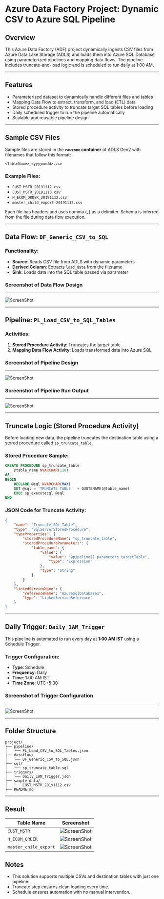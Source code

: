# Azure Data Factory Project: Dynamic CSV to Azure SQL Pipeline

## Overview

This Azure Data Factory (ADF) project dynamically ingests CSV files from Azure Data Lake Storage (ADLS) and loads them into Azure SQL Database using parameterized pipelines and mapping data flows. The pipeline includes truncate-and-load logic and is scheduled to run daily at 1:00 AM.

---

## Features

- Parameterized dataset to dynamically handle different files and tables  
- Mapping Data Flow to extract, transform, and load (ETL) data  
- Stored procedure activity to truncate target SQL tables before loading  
- Daily scheduled trigger to run the pipeline automatically  
- Scalable and reusable pipeline design

---

## Sample CSV Files

Sample files are stored in the **`rawzone` container** of ADLS Gen2 with filenames that follow this format:

```
<TableName>_<yyyymmdd>.csv
```

### Example Files:
- `CUST_MSTR_20191112.csv`
- `CUST_MSTR_20191113.csv`
- `H_ECOM_ORDER_20191112.csv`
- `master_child_export-20191112.csv`

Each file has headers and uses comma (`,`) as a delimiter. Schema is inferred from the file during data flow execution.

---

## Data Flow: `DF_Generic_CSV_to_SQL`

### Functionality:

- **Source**: Reads CSV file from ADLS with dynamic parameters  
- **Derived Column**: Extracts `load_date` from the filename  
- **Sink**: Loads data into the SQL table passed via parameter

### Screenshot of Data Flow Design  
---

![ScreenShot](ADF-Dynamic-CSV-Load-to-SQL/ScreenShots/Data_Flow_View.png)

---


## Pipeline: `PL_Load_CSV_to_SQL_Tables`

### Activities:

1. **Stored Procedure Activity**: Truncates the target table  
2. **Mapping Data Flow Activity**: Loads transformed data into Azure SQL

### Screenshot of Pipeline Design  
---
![ScreenShot](ADF-Dynamic-CSV-Load-to-SQL/ScreenShots/Pipeline_Output.png)

### Screenshot of Pipeline Run Output  
---

![ScreenShot](ADF-Dynamic-CSV-Load-to-SQL/ScreenShots/Pipline_run.png)

---

## Truncate Logic (Stored Procedure Activity)

Before loading new data, the pipeline truncates the destination table using a stored procedure called `sp_truncate_table`.

### Stored Procedure Sample:
```sql
CREATE PROCEDURE sp_truncate_table
    @table_name NVARCHAR(128)
AS
BEGIN
    DECLARE @sql NVARCHAR(MAX)
    SET @sql = 'TRUNCATE TABLE ' + QUOTENAME(@table_name)
    EXEC sp_executesql @sql
END
```

### JSON Code for Truncate Activity:

```json
{
    "name": "Truncate_SQL_Table",
    "type": "SqlServerStoredProcedure",
    "typeProperties": {
        "storedProcedureName": "sp_truncate_table",
        "storedProcedureParameters": {
            "table_name": {
                "value": {
                    "value": "@pipeline().parameters.targetTable",
                    "type": "Expression"
                },
                "type": "String"
            }
        }
    },
    "linkedServiceName": {
        "referenceName": "AzureSqlDatabase1",
        "type": "LinkedServiceReference"
    }
}
```

---

## Daily Trigger: `Daily_1AM_Trigger`

This pipeline is automated to run every day at **1:00 AM IST** using a Schedule Trigger.

### Trigger Configuration:
- **Type**: Schedule  
- **Frequency**: Daily  
- **Time**: 1:00 AM IST  
- **Time Zone**: UTC+5:30  

### Screenshot of Trigger Configuration  
---
![ScreenShot](ADF-Dynamic-CSV-Load-to-SQL/ScreenShots/Daily_Trigger.png)

---

## Folder Structure

```
project/
├── pipeline/
│   └── PL_Load_CSV_to_SQL_Tables.json
├── dataflow/
│   └── DF_Generic_CSV_to_SQL.json
├── sql/
│   └── sp_truncate_table.sql
├── triggers/
│   └── Daily_1AM_Trigger.json
├── sample-data/
│   └── CUST_MSTR_20191112.csv
├── README.md
```

---

## Result

| Table Name           | Screenshot                      |
|----------------------|----------------------------------|
| `CUST_MSTR`          | ![ScreenShot](ADF-Dynamic-CSV-Load-to-SQL/ScreenShots/CUST_MSTR_Output.png) |
| `H_ECOM_ORDER`       | ![ScreenShot](ADF-Dynamic-CSV-Load-to-SQL/ScreenShots/H_ECOM_ORDER_Output.png) |
| `master_child_export`| ![ScreenShot](ADF-Dynamic-CSV-Load-to-SQL/ScreenShots/master_child_Output.png) |


## Notes

- This solution supports multiple CSVs and destination tables with just one pipeline.  
- Truncate step ensures clean loading every time.  
- Schedule ensures automation with no manual intervention.

